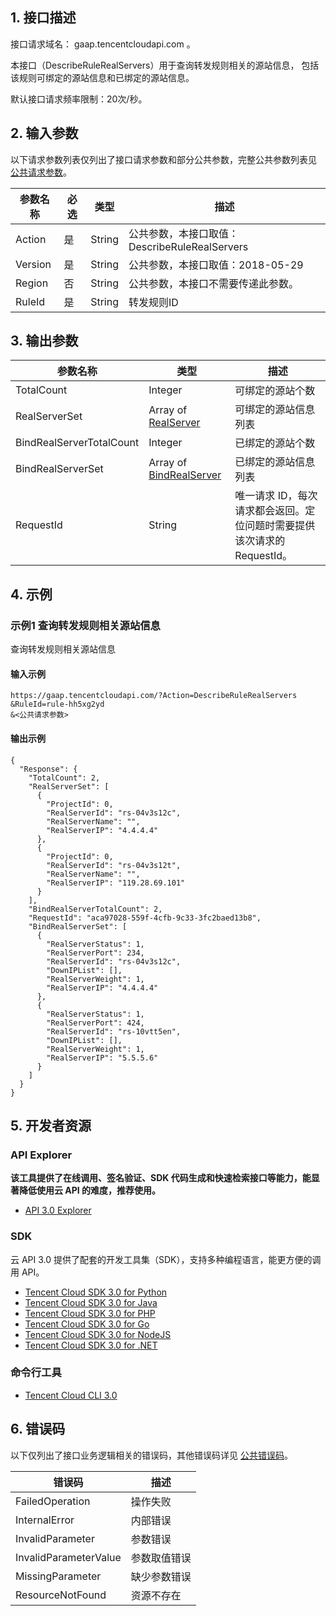 ## 1. 接口描述

接口请求域名： gaap.tencentcloudapi.com 。

本接口（DescribeRuleRealServers）用于查询转发规则相关的源站信息， 包括该规则可绑定的源站信息和已绑定的源站信息。

默认接口请求频率限制：20次/秒。

## 2. 输入参数

以下请求参数列表仅列出了接口请求参数和部分公共参数，完整公共参数列表见 [公共请求参数](/document/api/608/36935)。

| 参数名称 | 必选 | 类型 | 描述 |
|---------|---------|---------|---------|
| Action | 是 | String | 公共参数，本接口取值：DescribeRuleRealServers |
| Version | 是 | String | 公共参数，本接口取值：2018-05-29 |
| Region | 否 | String | 公共参数，本接口不需要传递此参数。 |
| RuleId | 是 | String | 转发规则ID |

## 3. 输出参数

| 参数名称 | 类型 | 描述 |
|---------|---------|---------|
| TotalCount | Integer | 可绑定的源站个数|
| RealServerSet | Array of [RealServer](/document/api/608/37023#RealServer) | 可绑定的源站信息列表|
| BindRealServerTotalCount | Integer | 已绑定的源站个数|
| BindRealServerSet | Array of [BindRealServer](/document/api/608/37023#BindRealServer) | 已绑定的源站信息列表|
| RequestId | String | 唯一请求 ID，每次请求都会返回。定位问题时需要提供该次请求的 RequestId。|

## 4. 示例

### 示例1 查询转发规则相关源站信息

查询转发规则相关源站信息

#### 输入示例

```
https://gaap.tencentcloudapi.com/?Action=DescribeRuleRealServers
&RuleId=rule-hh5xg2yd
&<公共请求参数>
```

#### 输出示例

```
{
  "Response": {
    "TotalCount": 2,
    "RealServerSet": [
      {
        "ProjectId": 0,
        "RealServerId": "rs-04v3s12c",
        "RealServerName": "",
        "RealServerIP": "4.4.4.4"
      },
      {
        "ProjectId": 0,
        "RealServerId": "rs-04v3s12t",
        "RealServerName": "",
        "RealServerIP": "119.28.69.101"
      }
    ],
    "BindRealServerTotalCount": 2,
    "RequestId": "aca97028-559f-4cfb-9c33-3fc2baed13b8",
    "BindRealServerSet": [
      {
        "RealServerStatus": 1,
        "RealServerPort": 234,
        "RealServerId": "rs-04v3s12c",
        "DownIPList": [],
        "RealServerWeight": 1,
        "RealServerIP": "4.4.4.4"
      },
      {
        "RealServerStatus": 1,
        "RealServerPort": 424,
        "RealServerId": "rs-10vtt5en",
        "DownIPList": [],
        "RealServerWeight": 1,
        "RealServerIP": "5.5.5.6"
      }
    ]
  }
}
```


## 5. 开发者资源

### API Explorer

**该工具提供了在线调用、签名验证、SDK 代码生成和快速检索接口等能力，能显著降低使用云 API 的难度，推荐使用。**

* [API 3.0 Explorer](https://console.cloud.tencent.com/api/explorer?Product=gaap&Version=2018-05-29&Action=DescribeRuleRealServers)

### SDK

云 API 3.0 提供了配套的开发工具集（SDK），支持多种编程语言，能更方便的调用 API。

* [Tencent Cloud SDK 3.0 for Python](https://github.com/TencentCloud/tencentcloud-sdk-python)
* [Tencent Cloud SDK 3.0 for Java](https://github.com/TencentCloud/tencentcloud-sdk-java)
* [Tencent Cloud SDK 3.0 for PHP](https://github.com/TencentCloud/tencentcloud-sdk-php)
* [Tencent Cloud SDK 3.0 for Go](https://github.com/TencentCloud/tencentcloud-sdk-go)
* [Tencent Cloud SDK 3.0 for NodeJS](https://github.com/TencentCloud/tencentcloud-sdk-nodejs)
* [Tencent Cloud SDK 3.0 for .NET](https://github.com/TencentCloud/tencentcloud-sdk-dotnet)

### 命令行工具

* [Tencent Cloud CLI 3.0](https://cloud.tencent.com/document/product/440/6176)

## 6. 错误码

以下仅列出了接口业务逻辑相关的错误码，其他错误码详见 [公共错误码](/document/api/608/36938#.E5.85.AC.E5.85.B1.E9.94.99.E8.AF.AF.E7.A0.81)。

| 错误码 | 描述 |
|---------|---------|
| FailedOperation | 操作失败 |
| InternalError | 内部错误 |
| InvalidParameter | 参数错误 |
| InvalidParameterValue | 参数取值错误 |
| MissingParameter | 缺少参数错误 |
| ResourceNotFound | 资源不存在 |
